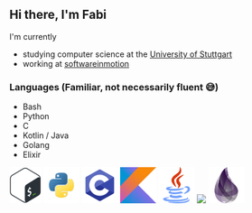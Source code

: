 ## Hi there, I'm Fabi

I'm currently
- studying computer science at the [University of Stuttgart](https://www.uni-stuttgart.de/en/)
- working at [softwareinmotion](https://www.softwareinmotion.de)

### Languages (Familiar, not necessarily fluent 😅)

- Bash
- Python
- C
- Kotlin / Java
- Golang
- Elixir

<div>
  <img src="Icons/bash.png" height="64"/>
  <img src="Icons/python.png" height="64"/>
  <img src="Icons/c.png" height="64">
  <img src="Icons/kotlin.png" height="64"/>
  <img src="Icons/java.png" height="64"/>
  <img src="Icons/golang.png" height="64"/>
  <img src="Icons/elixir.png" height="64"/>
</div>
